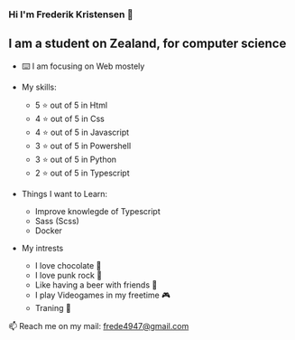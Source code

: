 ### Hi I'm Frederik Kristensen 👋

## I am a student on Zealand, for computer science 

- ⌨️ I am focusing on Web mostely

- My skills:
    - 5 :star: out of 5 in Html
    - 4 :star: out of 5 in Css
    - 4 :star: out of 5 in Javascript
    - 3 :star: out of 5 in Powershell
    - 3 :star: out of 5 in Python
    - 2 :star: out of 5 in Typescript

- Things I want to Learn:
    - Improve knowlegde of Typescript
    - Sass (Scss)
    - Docker

- My intrests
    - I love chocolate :chocolate_bar:
    - I love punk rock :metal:
    - Like having a beer with friends :beers:
    - I play Videogames in my freetime :video_game:
    - Traning :muscle:

📫 Reach me on my mail: frede4947@gmail.com

